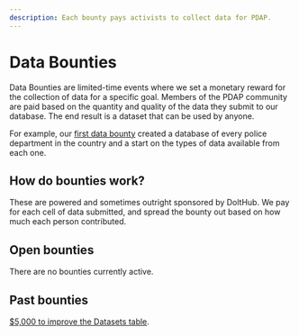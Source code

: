 ```yaml
---
description: Each bounty pays activists to collect data for PDAP.
---
```


# Data Bounties

Data Bounties are limited-time events where we set a monetary reward for the collection of data for a specific goal. Members of the PDAP community are paid based on the quantity and quality of the data they submit to our database. The end result is a dataset that can be used by anyone.

For example, our [first data bounty](https://www.dolthub.com/repositories/pdap/datasets/bounties/3c259649-762e-438b-a538-b14be4d0507a) created a database of every police department in the country and a start on the types of data available from each one.

## How do bounties work?

These are powered and sometimes outright sponsored by DoltHub. We pay for each cell of data submitted, and spread the bounty out based on how much each person contributed.

## Open bounties

There are no bounties currently active.

## Past bounties

[$5,000 to improve the Datasets table](https://www.dolthub.com/repositories/pdap/datasets/bounties/3c259649-762e-438b-a538-b14be4d0507a).
